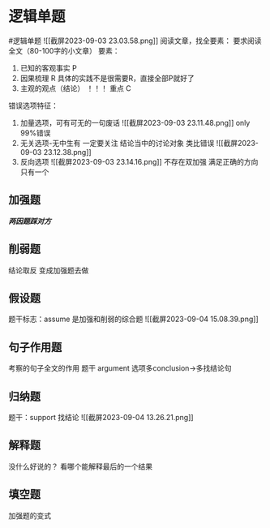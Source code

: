 # 逻辑单题
#逻辑单题
![[截屏2023-09-03 23.03.58.png]]
阅读文章，找全要素：
要求阅读全文（80-100字的小文章）
要素：
1. 已知的客观事实 P
2. 因果梳理 R 具体的实践不是很需要R，直接全部P就好了
3. 主观的观点（结论） ！！！ 重点 C

错误选项特征：
1. 加量选项，可有可无的一句废话
![[截屏2023-09-03 23.11.48.png]]
only 99%错误
2. 无关选项-无中生有
一定要关注 结论当中的讨论对象 类比错误
![[截屏2023-09-03 23.12.38.png]]
3. 反向选项
![[截屏2023-09-03 23.14.16.png]]
不存在双加强
满足正确的方向只有一个
## 加强题
***两因题踩对方***

## 削弱题
结论取反 变成加强题去做
## 假设题
题干标志：assume
是加强和削弱的综合题
![[截屏2023-09-04 15.08.39.png]]
## 句子作用题
考察的句子全文的作用
题干 argument  选项多conclusion->多找结论句
## 归纳题
题干：support
找结论
![[截屏2023-09-04 13.26.21.png]]
## 解释题
没什么好说的？ 看哪个能解释最后的一个结果
## 填空题
加强题的变式